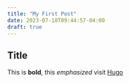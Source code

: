```yaml
---
title: "My First Post"
date: 2023-07-18T09:44:57-04:00
draft: true
---
```


## Title

This is **bold**, this *emphasized*
visit [Hugo](https://gohugo.io)
